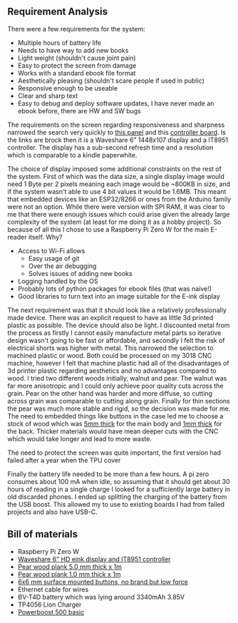 ## Requirement Analysis
There were a few requirements for the system:

- Multiple hours of battery life
- Needs to have way to add new books
- Light weight (shouldn't cause joint pain)
- Easy to protect the screen from damage
- Works with a standard ebook file format
- Aesthetically pleasing (shouldn't scare people if used in public)
- Responsive enough to be useable
- Clear and sharp text
- Easy to debug and deploy software updates, I have never made an ebook before, there are HW and SW bugs

The requirements on the screen regarding responsiveness and sharpness narrowed the search very quickly to [this panel](https://www.waveshare.com/product/displays/e-paper/epaper-1/6inch-hd-e-paper.htm) and this [controller board](https://www.waveshare.com/product/displays/e-paper/epaper-1/6inch-hd-e-paper-hat.htm). Is the links are brock then it is a Waveshare 6" 1448x107 display and a IT8951 controller. The display has a sub-second refresh time and a resolution which is comparable to a kindle paperwhite.

The choice of display imposed some additional constraints on the rest of the system. First of which was the data size, a single display image would need 1 Byte per 2 pixels meaning each image would be ~800KB in size, and if the system wasn't able to use 4 bit values it would be 1.6MB. This meant that embedded devices like an ESP32/8266 or ones from the Arduino family were not an option. While there were version with SPI RAM, it was clear to me that there were enough issues which could arise given the already large complexity of the system (at least for me doing it as a hobby project). So because of all this I chose to use a Raspberry Pi Zero W for the main E-reader itself. Why?

- Access to Wi-Fi allows 
    - Easy usage of git
    - Over the air debugging
    - Solves issues of adding new books
- Logging handled by the OS
- Probably lots of python packages for ebook files (that was naïve!)
- Good libraries to turn text into an image suitable for the E-ink display

The next requirement was that it should look like a relatively professionally made device. There was an explicit request to have as little 3d printed plastic as possible. The device should also be light. I discounted metal from the process as firstly I cannot easily manufacture metal parts so iterative design wasn't going to be fast or affordable, and secondly I felt the risk of electrical shorts was higher with metal. This narrowed the selection to machined plastic or wood. Both could be processed on my 3018 CNC machine, however I felt that machine plastic had all of the disadvantages of 3d printer plastic regarding aesthetics and no advantages compared to wood. I tried two different woods initially, walnut and pear. The walnut was far more anisotropic and I could only achieve poor quality cuts across the grain. Pear on the other hand was harder and more diffuse, so cutting across grain was comparable to cutting along grain. Finally for thin sections the pear was much more stable and rigid, so the decision was made for me. The need to embedded things like buttons in the case led me to choose a stock of wood which was [5mm thick](https://www.architekturbedarf.de/katalog/artikelinfo/36029/birnbaum-vollholzbrettchen-50-mm) for the main body and [1mm thick](https://www.architekturbedarf.de/katalog/artikelinfo/36023/birnbaum-vollholzbrettchen-10-mm) for the back. Thicker materials would have mean deeper cuts with the CNC which would take longer and lead to more waste.

The need to protect the screen was quite important, the first version had failed after a year when the TPU cover 

Finally the battery life needed to be more than a few hours. A pi zero consumes about 100 mA when idle, so assuming that it should get about 30 hours of reading in a single charge I looked for a sufficiently large battery in old discarded phones. I ended up splitting the charging of the battery from the USB boost. This allowed my to use to existing boards I had from failed projects and also have USB-C.



## Bill of materials

- Raspberry Pi Zero W
- [Waveshare 6" HD eink display and IT8951 controller](https://www.waveshare.com/product/displays/e-paper/epaper-1/6inch-hd-e-paper-hat.htm)
- [Pear wood plank 5.0 mm thick x 1m ](https://www.architekturbedarf.de/katalog/artikelinfo/36029/birnbaum-vollholzbrettchen-50-mm)
- [Pear wood plank 1.0 mm thick x 1m ](https://www.architekturbedarf.de/katalog/artikelinfo/36023/birnbaum-vollholzbrettchen-10-mm)
- [6x6 mm surface mounted buttons, no brand but low force](https://www.digikey.nl/nl/products/detail/w%C3%BCrth-elektronik/430466043726/5209037?utm_adgroup=R%20Runner&utm_source=google&utm_medium=cpc&utm_campaign=Shopping_Product_R%20Runner&utm_term=&productid=5209037&gclid=CjwKCAjwgaeYBhBAEiwAvMgp2lVBDXE25XRiS0twZdH6xAM9ui5sdSbNEmC6fPsfFtryT7PJIG4F0RoClHQQAvD_BwE)
- Ethernet cable for wires
- BV-T4D battery which was lying around 3340mAh 3.85V
- TP4056 Lion Charger
- [Powerboost 500 basic](https://www.adafruit.com/product/1903)

